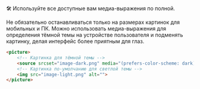🛠 Используйте все доступные вам медиа-выражения по полной. 

Не обязательно останавливаться только на размерах картинок для мобильных и ПК. Можно использовать медиа-выражения для определения тёмной темы на устройстве пользователя и подменять картинку, делая интерфейс более приятным для глаз.

```html
<picture>
    <!-- Картинка для тёмной темы -->
    <source srcset="image-dark.png" media="(prefers-color-scheme: dark)">
    <!-- Картинка по-умолчанию для светлой темы -->
    <img src="image-light.png" alt="">
</picture>
```
